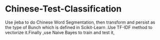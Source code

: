# Chinese-Test-Classification
Use jieba to do Chinese Word Segmentation, then transform and persist as the type of Bunch which is defined in Scikit-Learn .Use TF-IDF method to vectorize it.Finally ,use Naive Bayes to train and test it, 
